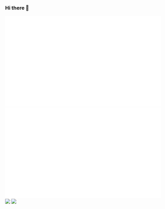 ### Hi there 👋

![](https://github.com/cnhuz/github-stats/blob/master/generated/overview.svg)
![](https://github.com/cnhuz/github-stats/blob/master/generated/languages.svg)
![](https://github-readme-stats.vercel.app/api/top-langs/?username=cnhuz&layout=compact&theme=radical)
![](https://github-readme-stats.vercel.app/api?username=cnhuz&show_icons=true&theme=radical)
<!--
**cnhuz/cnhuz** is a ✨ _special_ ✨ repository because its `README.md` (this file) appears on your GitHub profile.

Here are some ideas to get you started:

- 🔭 I’m currently working on ...
- 🌱 I’m currently learning ...
- 👯 I’m looking to collaborate on ...
- 🤔 I’m looking for help with ...
- 💬 Ask me about ...
- 📫 How to reach me: ...
- 😄 Pronouns: ...
- ⚡ Fun fact: ...
-->
